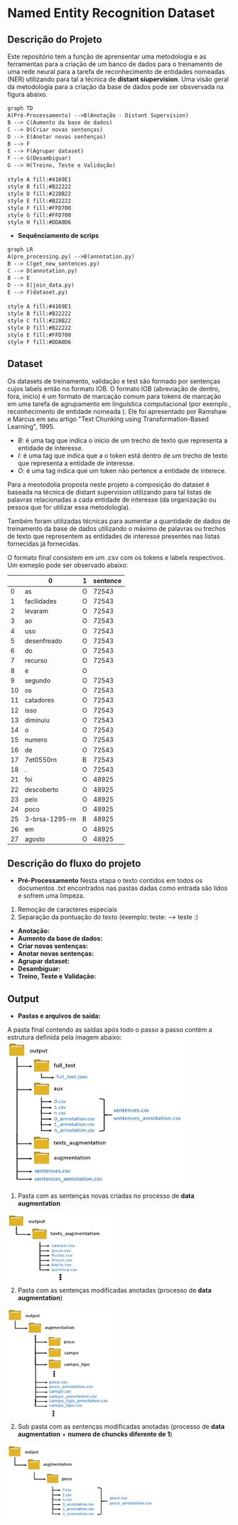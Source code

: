 # Named Entity Recognition Dataset

## Descrição do Projeto
Este repositório tem a função de aprensentar uma metodologia e as ferramentas para a criação de um banco de dados para o treinamento de uma rede neural para a tarefa de reconhecimento de entidades nomeadas (NER) utilizando para tal a técnica de **distant siupervision**. Uma visão geral da metodologia para a criação da base de dados pode ser obsvervada na figura abaixo.
```mermaid
graph TD
A(Pré-Processamento) -->B(Anotação - Distant Supervision)
B --> C(Aumento da base de dados)
C --> D(Criar novas sentenças)
D --> E(Anotar novas sentenças)
B --> F
E --> F(Agrupar dataset)
F --> G(Desambiguar)
G --> H(Treino, Teste e Validação)

style A fill:#4169E1
style B fill:#B22222
style D fill:#228B22
style E fill:#B22222
style F fill:#FFD700
style G fill:#FFD700
style H fill:#DDA0D6
```

- **Sequênciamento de scrips**
```mermaid
graph LR
A(pre_processing.py) -->B(annotation.py)
B --> C(get_new_sentences.py)
C --> D(annotation.py)
B --> E
D --> E(join_data.py)
E --> F(dataset.py)

style A fill:#4169E1
style B fill:#B22222
style C fill:#228B22
style D fill:#B22222
style E fill:#FFD700
style F fill:#DDA0D6
```
## Dataset 
Os datasets de treinamento, validação e test são formado por sentenças cujos labels então no formato IOB. O formato IOB (abreviação de dentro, fora, início) é um formato de marcação comum para tokens de marcação em uma tarefa de agrupamento em linguística computacional (por exemplo , reconhecimento de entidade nomeada ). Ele foi apresentado por Ramshaw e Marcus em seu artigo "Text Chunking using Transformation-Based Learning", 1995.

-   _B_: é uma tag que indica o início de um trecho de texto que representa a entidade de interesse.
-   _I_: é uma tag que indica que a o token está dentro de um trecho de texto que representa a entidade de interesse.
-   _O_: é uma tag indica que um token não pertence a entidade de interece.

Para a meotodolia proposta neste projeto a composição do dataset é baseada na técnica de distant supervision utilizando para tal listas de palavras relacionadas a cada entidade de interesse (da organização ou pessoa que for utilizar essa metodologia).

Também foram utilizadas técnicas para aumentar a quantidade de dados de treinamento da base de dados utilizando o máximo de palavras ou trechos de texto que representem as entidades de interesse presentes nas listas fornecidas já fornecidas.

O formato final consistem em um .csv com os tokens e labels respectivos. Um exmeplo pode ser observado abaixo:

||0|	1	|sentence|
|--|--|-----|--|
|0|	as|	O	|72543|
|1|	facilidades	|O|	72543|
|2|	levaram	|O|	72543|
|3|	ao	|O|	72543|
|4|	uso	|O|	72543|
|5|	desenfreado	|O|	72543|
|6|	do	|O|	72543|
|7|	recurso	|O|	72543|
|8|	e	|O|	|72543|
|9|	segundo	|O	|72543|
|10|	os	|O|	72543|
|11|	catadores	|O|	72543|
|12|	isso	|O|	72543|
|13|	diminuiu	|O|	72543|
|14|	o	|O|	72543|
|15|	numero	|O|	72543|
|16|	de	|O|	72543|
|17|	7et0550rn	|B|	72543|
|18|	.	|O|	72543|
|21|	foi	|O|	48925|
|22|	descoberto	|O|	48925|
|23|	pelo	|O|	48925|
|24|	poco	|O|	48925|
|25|	3-brsa-1295-rn	|B|	48925|
|26|	em	|O|	48925|
|27|	agosto	|O|	48925|


## Descrição do fluxo do projeto


 - **Pré-Processamento** Nesta etapa o texto contidos em todos os documentos .txt encontrados nas pastas dadas como entrada são lidos e sofrem uma limpeza.
 1. Remoção de caracteres especiais
 2. Separação da pontuação do texto (exemplo: teste: --> teste :) 
 
 - **Anotação:**
 - **Aumento da base de dados:**
 - **Criar novas sentenças:**
 - **Anotar novas sentenças:**
 - **Agrupar dataset:**
 - **Desambiguar:**
 - **Treino, Teste e Validação:**


## Output 

- **Pastas e arquivos de saída:**

A pasta final contendo as saídas após todo o passo a passo contém a estrutura definida pela imagem abaixo:
<img src='imgs/flow_folders_output.png' height="325" width="400" align="center" >

1. Pasta com as sentenças novas criadas no processo de **data augmentation**
<img src='imgs/flow_folders_output_texts_augmentation.png' height="150" width="243.75" align="center" >


2. Pasta com as sentenças modificadas anotadas (processo de **data augmentation**)
<img src='imgs/flow_folders_output_augmentation.png' height="243.75" width="243.75" align="center" >

2. Sub pasta com as sentenças modificadas anotadas (processo de **data augmentation** + **numero de chuncks diferente de 1**)
<img src='imgs/flow_folders_output_augmentation_tipo.png' height="168.75" width="356.25" align="center" >

